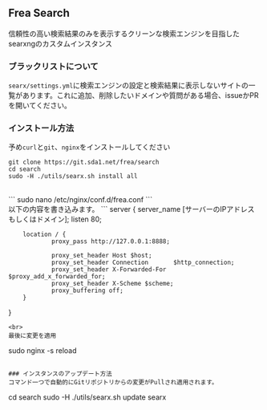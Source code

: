 ## Frea Search
信頼性の高い検索結果のみを表示するクリーンな検索エンジンを目指したsearxngのカスタムインスタンス

### ブラックリストについて
`searx/settings.yml`に検索エンジンの設定と検索結果に表示しないサイトの一覧があります。これに追加、削除したいドメインや質問がある場合、issueかPRを開いてください。

### インストール方法
予め`curl`と`git`、`nginx`をインストールしてください <br>
```
git clone https://git.sda1.net/frea/search
cd search
sudo -H ./utils/searx.sh install all
```
<br>
```
sudo nano /etc/nginx/conf.d/frea.conf
```
<br>
以下の内容を書き込みます。
```
server {
        server_name [サーバーのIPアドレスもしくはドメイン];
        listen 80;

        location / {
                proxy_pass http://127.0.0.1:8888;

                proxy_set_header Host $host;
                proxy_set_header Connection       $http_connection;
                proxy_set_header X-Forwarded-For $proxy_add_x_forwarded_for;
                proxy_set_header X-Scheme $scheme;
                proxy_buffering off;
        }
        
}
```
<br>
最後に変更を適用
```
sudo nginx -s reload
```

### インスタンスのアップデート方法
コマンド一つで自動的にGitリポジトリからの変更がPullされ適用されます。
```
cd search
sudo -H ./utils/searx.sh update searx
```
